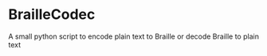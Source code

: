 # BrailleCodec
A small python script to encode plain text to Braille or decode Braille to plain text
